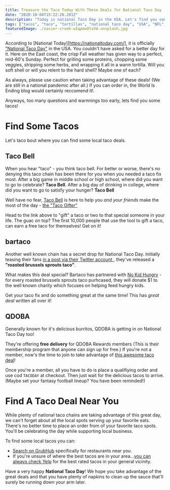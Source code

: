 ```yaml
---
title: Treasure the Taco Today With These Deals for National Taco Day
date: "2020-10-04T15:22:26.281Z"
description: "Today is national Taco Day in the USA. Let's find you some tasty tortillas to eat during todays football games."
tags: ["tacos", "taco", "tortillas", "national taco day", "USA", "NFL", "Football", "bartaco", "taco bell"]
featuredImage: ./xavier-crook-wIqpmuOloVA-unsplash.jpg
---
```


According to [National Today][https://nationaltoday.com/], it is officially ["National Taco Day"](https://nationaltoday.com/national-taco-day/) in the USA. You couldn't have asked for a better day for it. Here on the East coast, the crisp Fall weather has given way to a perfect, mid-60's Sunday. Perfect for grilling some proteins, chopping some veggies, stripping some herbs, and wrapping it all in a warm tortilla. Will you soft shell or will you relent to the hard shell? Maybe one of each?

As always, please use caution when taking advantage of these deals! (We are still in a national pandemic after all.) If you can order in, the World Is Ending blog would certainly reccomend it!.

Anyways, too many questions and warnnings too early, lets find you some tacos!

# Find Some Tacos

Let's taco bout where you can find some local taco deals.

## Taco Bell

When you hear "taco" - you think taco bell. For better or worse, there's no denying this taco chain has been there for you when you needed a taco fix most. After a big game in middle school or high school, where did you want to go to celebrate? **Taco Bell**. After a big day of drinking in college, where did you want to go to satisfy your hunger? **Taco Bell**

Well have no fear, [Taco Bell](https://www.tacobell.com) is here to help you _and your friends_ make the most of the day - [the "Taco Gifter"](https://www.tacobell.com/day/)

Head to the link above to "gift" a taco or two to that special someone in your life. The guac on top? The first 10,000 people that use the tool to gift a taco, can earn a free taco for themselves! Get on it!

## bartaco

Another well known chain has a secret drop for National Taco Day. Initially teasing their fans [in a post via their Twitter account ](https://twitter.com/bartacolife/status/1312452561358577664), they've released a **"roasted brussels sprouts taco"**.

What makes this deal special? Bartaco has partnered with [No Kid Hungry](https://www.nokidhungry.org/) - for every roasted brussels sprouts taco purhcased, they will donate $1 to the well known charity which focuses on helping feed hungry kids. 

Get your taco fix and do something great at the same time! This has _great deal_ written all over it!

## QDOBA

Generally known for it's delicious burritos, QDOBA is getting in on National Taco Day too!

They're offering **free delivery** for QDOBA Rewards members (This is their membership program that anyone can sign up for free.) If you're not a member, now's the time to join to take advantage of [this awesome taco deal](https://www.qdoba.com/)!

Once you're a member, all you have to do is place a qualifiying order and use cod `TACODAY` at checkout. Then just wait for the delicious tacos to arrive. (Maybe set your fantasy football lineup? You have been reminded!)

# Find A Taco Deal Near You

While plenty of national taco chains are taking advantage of this great day, we can't forget about all the local spots serving up your favorite eats. There's no better time to place an order from of your favorite taco spots. You'll be celebrating the day while supporting local business.

To find some local tacos you can:

- [Search on GrubHub](https://www.grubhub.com/delivery/cuisine/tacos) specifically for restaurants near you.
- If you're unsure of where the best tacos are in your area...[you can always check Yelp](https://www.yelp.com/nearme/tacos) for the best rated tacos in your general vicinity.

Have a very happy **National Taco Day**! We hope you take advantage of the great deals and that you have plenty of napkins to clean up the sauce that'll surely be running down your arm later.